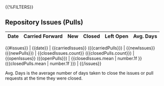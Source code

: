 {{%FILTERS}}
## Repository Issues (Pulls)

| Date | Carried Forward | New | Closed | Left Open | Avg. Days |
| --- |:---:| --- | --- | --- | --- |
{{#issues}}
| {{date}} | {{carriedIssues}} ({{carriedPulls}}) | {{newIssues}} ({{newPulls}}) | {{closedIssues.count}}   ({{closedPulls.count}}) | {{openIssues}} ({{openPulls}}) | {{closedIssues.mean | number.1f }} ({{closedPulls.mean | number.1f }}) |
{{/issues}}

Avg. Days is the average number of days taken to close the issues or pull requests at the time they were closed.
